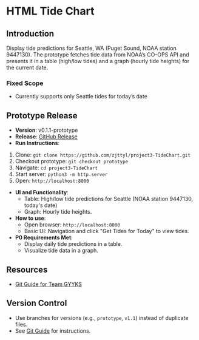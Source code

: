 # HTML Tide Chart

## Introduction
Display tide predictions for Seattle, WA (Puget Sound, NOAA station 9447130). The prototype fetches tide data from NOAA’s CO-OPS API and presents it in a table (high/low tides) and a graph (hourly tide heights) for the current date.

### Fixed Scope
- Currently supports only Seattle tides for today’s date

## Prototype Release
- **Version**: v0.1.1-prototype
- **Release**: [GitHub Release](https://github.com/zjttyl/project3-TideChart/releases/tag/v0.1.1-prototype)
- **Run Instructions**:
1. Clone: `git clone https://github.com/zjttyl/project3-TideChart.git`
2. Checkout prototype: `git checkout prototype`
3. Navigate: `cd project3-TideChart`
4. Start server: `python3 -m http.server`
5. Open: `http://localhost:8000`
- **UI and Functionality**:
  - Table: High/low tide predictions for Seattle (NOAA station 9447130, today's date)
  - Graph: Hourly tide heights.
- **How to use**:
  - Open browser: `http://localhost:8000`
  - Basic UI: Navigation and click "Get Tides for Today" to view tides.
- **P0 Requirements Met**:
  - Display daily tide predictions in a table.
  - Visualize tide data in a graph.

## Resources
- [Git Guide for Team GYYKS](docs/git-guide.md)

## Version Control
- Use branches for versions (e.g., `prototype`, `v1.1`) instead of duplicate files.
- See [Git Guide](docs/git-guide.md) for instructions.

